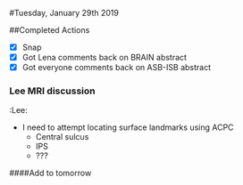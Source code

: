 #Tuesday, January 29th 2019

##Completed Actions
- [X] Snap
- [X] Got Lena comments back on BRAIN abstract
- [X] Got everyone comments back on ASB-ISB abstract

### Lee MRI discussion
:Lee:
- I need to attempt locating surface landmarks using ACPC 
    - Central sulcus
    - IPS
    - ???

####Add to tomorrow

